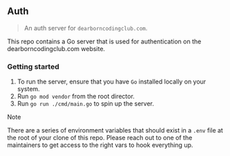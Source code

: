 ## Auth
> An auth server for `dearborncodingclub.com`.

This repo contains a Go server that is used for authentication on the dearborncodingclub.com website.

### Getting started
1. To run the server, ensure that you have `Go` installed locally on your system.
2. Run `go mod vendor` from the root director.
3. Run `go run ./cmd/main.go` to spin up the server.

> [!NOTE]
> There are a series of environment variables that should exist in a `.env` file at the root of your clone of this repo. Please reach out to one of the maintainers to get access to the right vars to hook everything up.